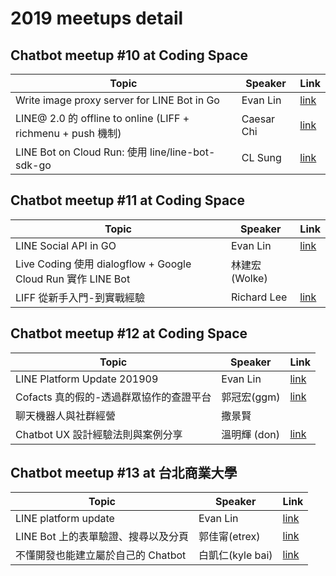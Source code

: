 # 2019 meetups detail

## Chatbot meetup #10 at Coding Space

| Topic | Speaker | Link |
|-|-|-|
| Write image proxy server for LINE Bot in Go    | Evan Lin         | [link](https://speakerdeck.com/line_developers/write-image-proxy-server-for-line-bot-in-go)         |
| LINE@ 2.0 的 offline to online (LIFF + richmenu + push 機制) | Caesar Chi | [link](https://www.slideshare.net/clonncd/line-20-offline-to-online) |
| LINE Bot on Cloud Run: 使用 line/line-bot-sdk-go | CL Sung | [link](https://speakerdeck.com/clsung/line-bot-sdk-go)    |


## Chatbot meetup #11 at Coding Space

| Topic | Speaker | Link |
|-|-|-|
| LINE Social API in GO               | Evan Lin         | [link](https://speakerdeck.com/line_developers_tw/line-social-api-in-go)                    |
| Live Coding 使用 dialogflow + Google Cloud Run 實作 LINE Bot | 林建宏 (Wolke) | |
| LIFF 從新手入門-到實戰經驗 | Richard Lee | [link](https://docs.google.com/presentation/d/16aX1-h-jn7CreexoG-Gb-jvJ2ulh17p-9kMEIU1IcFo/edit#slide=id.p)             |

## Chatbot meetup #12 at Coding Space

| Topic | Speaker | Link |
|-|-|-|
| LINE Platform Update 201909           | Evan Lin         | [link](https://speakerdeck.com/line_developers_tw/line-platform-update-201909)          |
| Cofacts 真的假的-透過群眾協作的查證平台 | 郭冠宏(ggm)    | [link](https://docs.google.com/presentation/d/1QS1Esc-kvPK2x-Ys1oS4ucWVQOOggcEUxbnj3V1vi_I/edit#slide=id.p) |
| 聊天機器人與社群經營 | 撒景賢 | |
| Chatbot UX 設計經驗法則與案例分享  | 溫明輝 (don) | [link](https://medium.com/uxerlab/13-heuristics-for-commercial-chatbot-ux-design-58c1aa191c77)           |


## Chatbot meetup #13 at 台北商業大學


| Topic | Speaker | Link |
|-|-|-|
| LINE platform update                | Evan Lin         | [link](https://speakerdeck.com/line_developers_tw/line-platform-update-201910)                                      |
| LINE Bot 上的表單驗證、搜尋以及分頁 | 郭佳甯(etrex)    | [link](https://docs.google.com/presentation/d/1MNCbVIsMoLAWtPjg22e1-_3PLA2OpyHKSAIvw53Vdsk/edit#slide=id.g654c56bcd3_0_5) |
| 不懂開發也能建立屬於自己的 Chatbot  | 白凱仁(kyle bai) | [link](https://speakerdeck.com/kairen/chatbot-as-a-service-on-container-kubernetes)                                       |